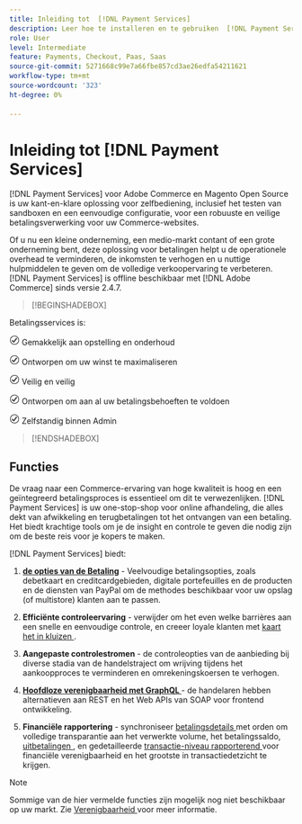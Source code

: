 ```yaml
---
title: Inleiding tot  [!DNL Payment Services]
description: Leer hoe te installeren en te gebruiken  [!DNL Payment Services]  als kant-en-klare, robuuste, en veilige oplossing van de betalingsverwerking voor uw  [!DNL Adobe Commerce]  en  [!DNL Magento Open Source]  websites.
role: User
level: Intermediate
feature: Payments, Checkout, Paas, Saas
source-git-commit: 5271668c99e7a66fbe857cd3ae26edfa54211621
workflow-type: tm+mt
source-wordcount: '323'
ht-degree: 0%

---
```



# Inleiding tot [!DNL Payment Services]

[!DNL Payment Services] voor Adobe Commerce en Magento Open Source is uw kant-en-klare oplossing voor zelfbediening, inclusief het testen van sandboxen en een eenvoudige configuratie, voor een robuuste en veilige betalingsverwerking voor uw Commerce-websites.

Of u nu een kleine onderneming, een medio-markt contant of een grote onderneming bent, deze oplossing voor betalingen helpt u de operationele overhead te verminderen, de inkomsten te verhogen en u nuttige hulpmiddelen te geven om de volledige verkoopervaring te verbeteren. [!DNL Payment Services] is offline beschikbaar met [!DNL Adobe Commerce] sinds versie 2.4.7.

>[!BEGINSHADEBOX]

Betalingsservices is:

![ controle ](assets/icon-check.png) Gemakkelijk aan opstelling en onderhoud

![ controle ](assets/icon-check.png) Ontworpen om uw winst te maximaliseren

![ controle ](assets/icon-check.png) Veilig en veilig

![ controle ](assets/icon-check.png) Ontworpen om aan al uw betalingsbehoeften te voldoen

![ controle ](assets/icon-check.png) Zelfstandig binnen Admin

>[!ENDSHADEBOX]

## Functies

De vraag naar een Commerce-ervaring van hoge kwaliteit is hoog en een geïntegreerd betalingsproces is essentieel om dit te verwezenlijken. [!DNL Payment Services] is uw one-stop-shop voor online afhandeling, die alles dekt van afwikkeling en terugbetalingen tot het ontvangen van een betaling. Het biedt krachtige tools om je de insight en controle te geven die nodig zijn om de beste reis voor je kopers te maken.

[!DNL Payment Services] biedt:

1. **[de opties van de Betaling](payments-options.md)** - Veelvoudige betalingsopties, zoals debetkaart en creditcardgebieden, digitale portefeuilles en de producten en de diensten van PayPal om de methodes beschikbaar voor uw opslag (of multistore) klanten aan te passen.

1. **Efficiënte controleervaring** - verwijder om het even welke barrières aan een snelle en eenvoudige controle, en creeer loyale klanten met [ kaart het in kluizen ](vaulting.md).

1. **Aangepaste controlestromen** - de controleopties van de aanbieding bij diverse stadia van de handelstraject om wrijving tijdens het aankoopproces te verminderen en omrekeningskoersen te verhogen.

1. **[Hoofdloze verenigbaarheid met GraphQL ](https://developer.adobe.com/commerce/webapi/graphql/payment-services/)** - de handelaren hebben alternatieven aan REST en het Web APIs van SOAP voor frontend ontwikkeling.

1. **Financiële rapportering** - synchroniseer [ betalingsdetails ](order-payment-status.md) met orden om volledige transparantie aan het verwerkte volume, het betalingssaldo, [ uitbetalingen ](payouts.md), en gedetailleerde [ transactie-niveau rapporterend ](reporting.md) voor financiële verenigbaarheid en het grootste in transactiedetzicht te krijgen.

>[!NOTE]
>
> Sommige van de hier vermelde functies zijn mogelijk nog niet beschikbaar op uw markt. Zie [ Verenigbaarheid ](compatibility.md) voor meer informatie.
